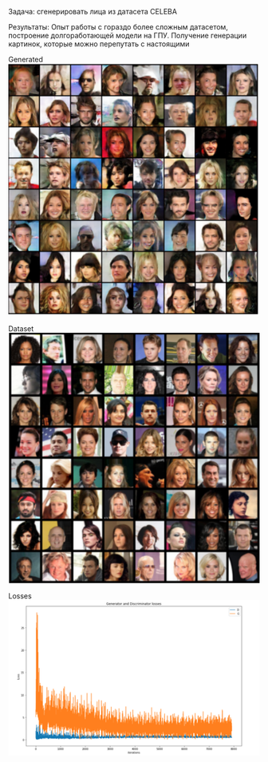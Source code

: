 Задача: 
сгенерировать лица из датасета CELEBA

Результаты:
Опыт работы с гораздо более сложным датасетом, построение долгоработающей модели на ГПУ. Получение генерации картинок, которые можно перепутать с настоящими 

Generated
![alt text](https://github.com/messlav/practice/blob/main/GAN%20CELEBA/generated_images_5_epoch.png)

Dataset
![alt text](https://github.com/messlav/practice/blob/main/GAN%20CELEBA/celeba_images.png)

Losses
![alt text](https://github.com/messlav/practice/blob/main/GAN%20CELEBA/Losses.png)
